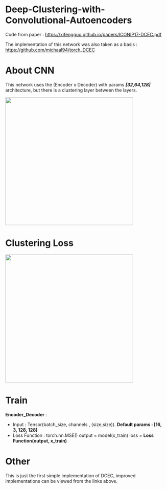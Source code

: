 # Deep-Clustering-with-Convolutional-Autoencoders
Code from paper :  https://xifengguo.github.io/papers/ICONIP17-DCEC.pdf


The implementation of this network was also taken as a basis : https://github.com/michaal94/torch_DCEC

# About CNN
This network uses the (Encoder x Decoder) with params ***[32,64,128]*** architecture, but there is a clustering layer between the layers.

<img src="https://media.springernature.com/lw685/springer-static/image/chp%3A10.1007%2F978-3-319-70096-0_39/MediaObjects/459886_1_En_39_Fig2_HTML.gif" width="400">

# Clustering Loss
<img src="https://deepnotes.io/public/images/AE-based.jpg" width="400">

# Train
**Encoder_Decoder** :
* Input : Tensor(batch_size, channels , (size,size)). **Default params : [16, 3, 128, 128]**
* Loss Function : torch.nn.MSE()
output = model(x_train)
loss = **Loss Function(output, x_train)**

# Other
This is just the first simple implementation of DCEC, improved implementations can be viewed from the links above.



